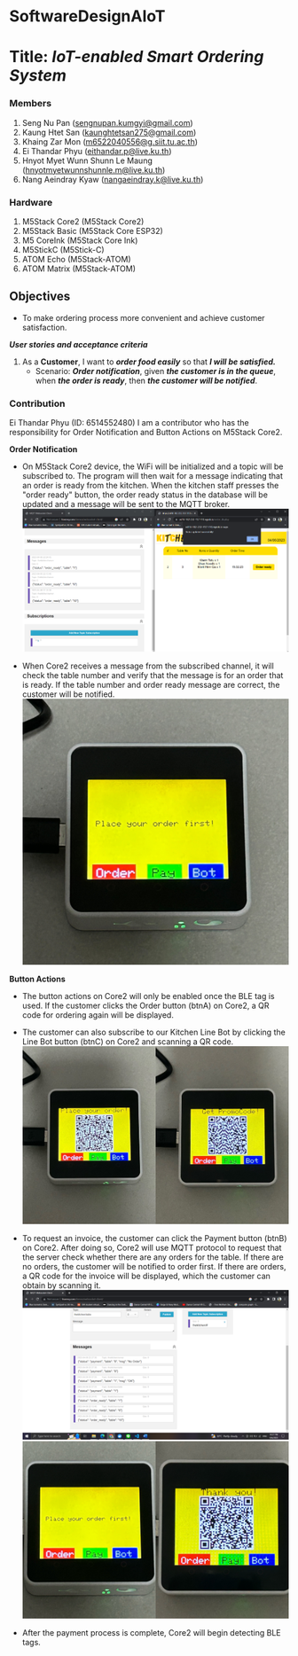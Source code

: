 # SoftwareDesignAIoT
# Title: ***IoT-enabled Smart Ordering System***

### Members
1. Seng Nu Pan (sengnupan.kumgyi@gmail.com)
2. Kaung Htet San (kaunghtetsan275@gmail.com)
3. Khaing Zar Mon (m6522040556@g.siit.tu.ac.th)
4. Ei Thandar Phyu (eithandar.p@live.ku.th)
5. Hnyot Myet Wunn Shunn Le Maung (hnyotmyetwunnshunnle.m@live.ku.th)
6. Nang Aeindray Kyaw (nangaeindray.k@live.ku.th)

### Hardware
1. M5Stack Core2 (M5Stack Core2)
2. M5Stack Basic (M5Stack Core ESP32)
3. M5 CoreInk (M5Stack Core Ink)
4. M5StickC (M5Stick-C)
5. ATOM Echo (M5Stack-ATOM)
6. ATOM Matrix (M5Stack-ATOM)

## Objectives
* To make ordering process more convenient and achieve customer satisfaction.

***User stories and acceptance criteria***
1. As a **Customer**, I want to ***order food easily*** so that ***I will be satisfied.***
    * Scenario: ***Order notification***, given ***the customer is in the queue***, when ***the order is ready***, then ***the customer will be notified***.

### Contribution

Ei Thandar Phyu (ID: 6514552480)
I am a contributor who has the responsibility for Order Notification and Button Actions on M5Stack Core2. <br>

**Order Notification**  
* On M5Stack Core2 device, the WiFi will be initialized and a topic will be subscribed to. The program will then wait for a message indicating that an order is ready from the kitchen. When the kitchen staff presses the "order ready" button, the order ready status in the database will be updated and a message will be sent to the MQTT broker. <br>
![Publish order ready message](/images/send_order_ready.png)

* When Core2 receives a message from the subscribed channel, it will check the table number and verify that the message is for an order that is ready. If the table number and order ready message are correct, the customer will be notified. <br>
![Notify Customer](/images/notify_order_ready.jpg)

**Button Actions**
* The button actions on Core2 will only be enabled once the BLE tag is used. If the customer clicks the Order button (btnA) on Core2, a QR code for ordering again will be displayed. <br>

* The customer can also subscribe to our Kitchen Line Bot by clicking the Line Bot button (btnC) on Core2 and scanning a QR code. <br>
![Place Order QR - btnA and Line Bot QE - btnC](/images/btnA_C.jpg)

* To request an invoice, the customer can click the Payment button (btnB) on Core2. After doing so, Core2 will use MQTT protocol to request that the server check whether there are any orders for the table. If there are no orders, the customer will be notified to order first. If there are orders, a QR code for the invoice will be displayed, which the customer can obtain by scanning it. <br>
![Payment message on MQTT Broker](/images/request_payment.png)
![Payment Action - btnB](/images/pay_btnB.jpg)


* After the payment process is complete, Core2 will begin detecting BLE tags.